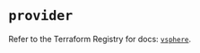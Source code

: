 # `provider`

Refer to the Terraform Registry for docs: [`vsphere`](https://registry.terraform.io/providers/vmware/vsphere/2.13.0/docs).
